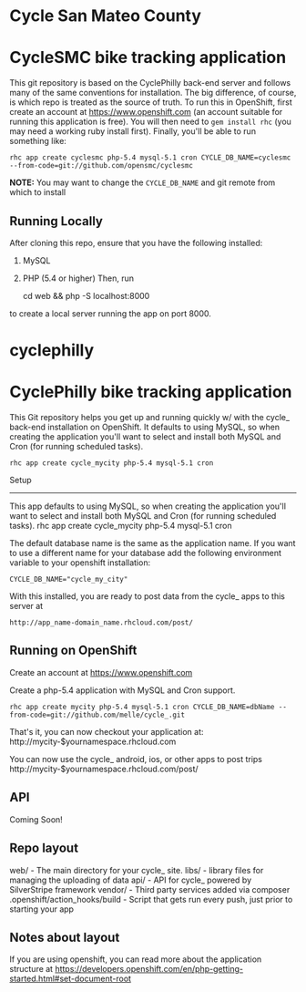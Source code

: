 # Cycle San Mateo County
CycleSMC bike tracking application
===================

This git repository is based on the CyclePhilly back-end server and follows many of
the same conventions for installation. The big difference, of course, is which repo
is treated as the source of truth. To run this in OpenShift, first create an account
at https://www.openshift.com (an account suitable for running this application is
free). You will then need to `gem install rhc` (you may need a working ruby install
first). Finally, you'll be able to run something like:

    rhc app create cyclesmc php-5.4 mysql-5.1 cron CYCLE_DB_NAME=cyclesmc --from-code=git://github.com/opensmc/cyclesmc
    
**NOTE:** You may want to change the `CYCLE_DB_NAME` and git remote from which to install

Running Locally
-----

After cloning this repo, ensure that you have the following installed:
1. MySQL
2. PHP (5.4 or higher)
Then, run

    cd web && php -S localhost:8000
    
to create a local server running the app on port 8000.

# cyclephilly
CyclePhilly bike tracking application
===================

This Git repository helps you get up and running quickly w/ with the cycle_ back-end
installation on OpenShift. It defaults to using MySQL, so when creating
the application you'll want to select and install both MySQL and Cron
(for running scheduled tasks). 

    rhc app create cycle_mycity php-5.4 mysql-5.1 cron

Setup
_____

This app defaults to using MySQL, so when creating
the application you'll want to select and install both MySQL and Cron
(for running scheduled tasks).
	rhc app create cycle_mycity php-5.4 mysql-5.1 cron

The default database name is the same as the application name.
If you want to use a different name for your database add the following
environment variable to your openshift installation:

	CYCLE_DB_NAME="cycle_my_city"


With this installed, you are ready to post data from the cycle_ apps to
this server at

	http://app_name-domain_name.rhcloud.com/post/


Running on OpenShift
--------------------

Create an account at https://www.openshift.com

Create a php-5.4 application with MySQL and Cron support.

    rhc app create mycity php-5.4 mysql-5.1 cron CYCLE_DB_NAME=dbName --from-code=git://github.com/melle/cycle_.git 

That's it, you can now checkout your application at:
    http://mycity-$yournamespace.rhcloud.com

You can now use the cycle_ android, ios, or other apps to post trips
	http://mycity-$yournamespace.rhcloud.com/post/


API
-------

Coming Soon!

Repo layout
-----------

web/ - The main directory for your cycle_ site.
libs/ - library files for managing the uploading of data
api/ - API for cycle_ powered by SilverStripe framework 
vendor/ - Third party services added via composer 
.openshift/action_hooks/build - Script that gets run every push, just prior to starting your app  


Notes about layout
------------------

If you are using openshift, you can read more about the application structure at
	https://developers.openshift.com/en/php-getting-started.html#set-document-root

